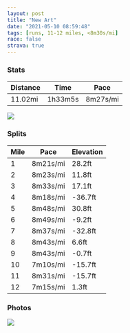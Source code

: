 ```yaml
---
layout: post
title: "New Art"
date: "2021-05-10 08:59:48"
tags: [runs, 11-12 miles, <8m30s/mi]
race: false
strava: true
---
```


### Stats

| Distance | Time | Pace |
|----------|------|------|
|11.02mi|1h33m5s|8m27s/mi|

<img src='https://maps.googleapis.com/maps/api/staticmap?maptype=roadmap&path=enc:yawwFbisbMx@wDaBy@Ve@~AuGv@yAD}@Ti@z@Ou@I}CeBo@u@yAu@m@aBYQWDIW[]k@EwAkB}@?qBiA]BgBsAm@IWk@uAUgAe@yAmAsDmBoA_BmAWuAq@iAmAgAg@{@{AeBeA{@U}BmBuAyAkC{@c@]m@kBiA@e@_@?aAUwAk@oAaAcAUgAHuAv@gC?gBMaAFi@b@o@v@sBVkAA_CcAeByGkDeCaCg@gASeAD_BjAmEAw@Qu@mAyB_DiB}@{@}AwDeAkAwCgAuANkAx@uBC_Aq@qAyAgAoBOo@}@mAqBJiAi@wDw@yCcBmB}AuBkCcAu@}EeCuAkB{@}CSgBV{Eq@iCqBoA{CkCa@I{KqHuGsDkDBmDa@m@LoBxA_BQmBcAsBcBmGkHmERkDm@oAk@m@q@i@kAg@kBu@]w@Z[z@Bt@pAxCFh@@d@Mb@Q^a@Xc@H{@UeE}D}Aw@cAKe@DuAvAcAxBm@hBWnC@h@Qv@SJEn@F~@v@jA|@ZnAF\w@d@}ClAaAlBAnBq@jBB`Ax@x@pAvA|F|@|@~B|@hAvFzArC`FtCbDfAjA~At@dCx@v@fBn@|@MlBP`AzAlA~FdBvCzErCfCLnDmAjAMfATxBfA|BdD`AjCh@d@nA`@zEDtA`ApC|Ex@`AvDfDbA|A\nAjAbCv@r@rDr@`Gg@t@Pr@j@l@dAl@jDfB~AxHjCrBvAfAlApA|B`D~D^v@`A|@Pf@|Aj@tAu@xAcB~CiGt@qCCyAw@mAoI}DcA}@kAiBYaA@yAjAwEFcAM_AqA{BaB}@kB}A}B}EuA{@mBq@oABu@~@@fEc@~Ai@bENxCCdAe@fB}BnDObBP`BXf@vBxApClAhCt@hCzA`@f@`@dA`FdHnBlB~@h@tA\\h@I`@Vr@Cp@QZLn@Ov@Db@f@XEf@F\nDpBwUfl@tD_E}DbG|L{OvIeJzDkCrCuAdB]rBh@C@]_@|@x@^jA~B~AjDp@n@n@r@DvA`AxHnD|@pAThB^z@lBl@x@Fj@d@X`Af@l@^|@~@p@wApCLrDWtAIpAvAnAfAZP`@~BVfCtCnAz@\~@v@n@y@~CBt@m@t@QlAUb@WPOj@g@`@`@NHQEc@HaAPe@f@_@&key=AIzaSyC1MId7bFpkLXNAaYhBSTb8jLyiSqzbDtM&size=800x800&markers=color:yellow|label:S|40.75565,-73.99586&markers=color:green|label:F|40.75598000000011,-73.99676'>

### Splits

| Mile | Pace | Elevation |
|------|------|-----------|
|1|8m21s/mi|28.2ft|
|2|8m23s/mi|11.8ft|
|3|8m33s/mi|17.1ft|
|4|8m18s/mi|-36.7ft|
|5|8m48s/mi|30.8ft|
|6|8m49s/mi|-9.2ft|
|7|8m37s/mi|-32.8ft|
|8|8m43s/mi|6.6ft|
|9|8m43s/mi|-0.7ft|
|10|7m10s/mi|-15.7ft|
|11|8m31s/mi|-15.7ft|
|12|7m15s/mi|1.3ft|

### Photos
<img src='https://dgtzuqphqg23d.cloudfront.net/XCKjh574fEf9d0TTVN6Tlcu55Is1Y7C5TPenuCUpWnw-576x768.jpg'>
